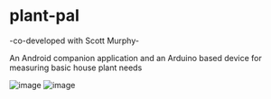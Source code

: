 # plant-pal
-co-developed with Scott Murphy-

An Android companion application and an Arduino based device for measuring basic house plant needs

![image](https://user-images.githubusercontent.com/46925177/132263947-a038c87d-7b37-4fcb-825a-8045f9b7a977.png)
![image](https://user-images.githubusercontent.com/46925177/132263971-e87fdf44-6bda-4409-bcea-773fe5b5c84a.png)


